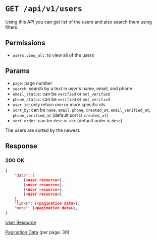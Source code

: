 # `GET /api/v1/users`
Using this API you can get list of the users and also search them using filters.


## Permissions

- `users.view_all`: to view all of the users

## Params

- `page`: page number
- `search`: search by a text in user's name, email, and phone
- `email_status`: can be `verified` or `not_verified`
- `phone_status`: can be `verified` or `not_verified`
- `user_id`: only return one or more specific ids
- `sort_by`: can be `name`, `email`, `phone`, `created_at`, `email_verified_at`, `phone_verified_at` (default sort is `created_at`)
- `sort_order`: can be `desc` or `asc` (default order is `desc`)

The users are sorted by the newest.

## Response

### 200 OK

```json
{
    "data": [
        {<user resource>},
        {<user resource>},
        {<user resource>},
        {<user resource>}
    ],
    "links": {<pagination data>},
    "meta": {<pagination data>},
}
```

[User Resource](user_resource.md)

[Pagination Data](../_globals/pagination-data.md) (per page: 30)
